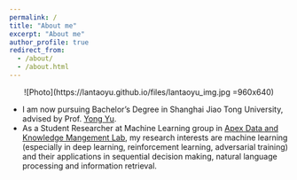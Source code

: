 ```yaml
---
permalink: /
title: "About me"
excerpt: "About me"
author_profile: true
redirect_from: 
  - /about/
  - /about.html
---
```


<center>
![Photo](https://lantaoyu.github.io/files/lantaoyu_img.jpg =960x640)
</center>
<!-- <div align=center>
![Photo](https://lantaoyu.github.io/files/lantaoyu_img.jpg)
</div> -->

* I am now pursuing Bachelor’s Degree in Shanghai Jiao Tong University, advised by Prof. [Yong Yu](http://apex.sjtu.edu.cn/members/yyu).
* As a Student Researcher at Machine Learning group in [Apex Data and Knowledge Mangement Lab](http://apex.sjtu.edu.cn/), my research interests are machine learning (especially in deep learning, reinforcement learning, adversarial training) and their applications in sequential decision making, natural language processing and information retrieval.